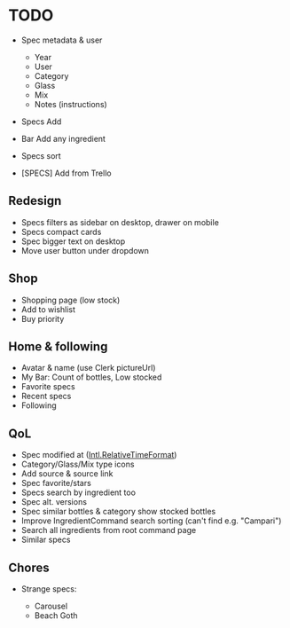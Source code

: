 # TODO

- Spec metadata & user

  - Year
  - User
  - Category
  - Glass
  - Mix
  - Notes (instructions)

- Specs Add
- Bar Add any ingredient
- Specs sort
- [SPECS] Add from Trello

## Redesign

- Specs filters as sidebar on desktop, drawer on mobile
- Specs compact cards
- Spec bigger text on desktop
- Move user button under dropdown

## Shop

- Shopping page (low stock)
- Add to wishlist
- Buy priority

## Home & following

- Avatar & name (use Clerk pictureUrl)
- My Bar: Count of bottles, Low stocked
- Favorite specs
- Recent specs
- Following

## QoL

- Spec modified at ([Intl.RelativeTimeFormat](https://stackoverflow.com/questions/61911591/react-intl-with-relativetime-formatting))
- Category/Glass/Mix type icons
- Add source & source link
- Spec favorite/stars
- Specs search by ingredient too
- Spec alt. versions
- Spec similar bottles & category show stocked bottles
- Improve IngredientCommand search sorting (can't find e.g. "Campari")
- Search all ingredients from root command page
- Similar specs

## Chores

- Strange specs:

  - Carousel
  - Beach Goth
